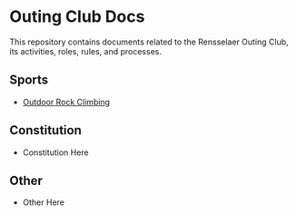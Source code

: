 # Outing Club Docs

This repository contains documents related to the Rensselaer Outing Club, its activities, roles, rules, and processes.

## Sports

- [Outdoor Rock Climbing](./rock-climbing)

## Constitution

- Constitution Here

## Other

- Other Here
